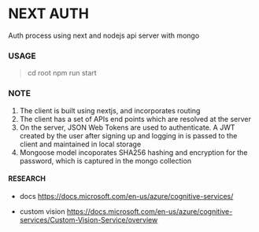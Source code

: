 # NEXT AUTH


Auth process using next and nodejs api server with mongo

### USAGE

> cd root
> npm run start


### NOTE
1. The client is built using nextjs, and incorporates routing
2. The client has a set of APIs end points which are resolved at the server
3. On the server, JSON Web Tokens are used to authenticate. A JWT created by the user after signing up and logging in is passed to the client and maintained in local storage
4. Mongoose model incoporates SHA256 hashing and encryption for the password, which is captured in the mongo collection

#### RESEARCH

* docs
https://docs.microsoft.com/en-us/azure/cognitive-services/

* custom vision
https://docs.microsoft.com/en-us/azure/cognitive-services/Custom-Vision-Service/overview


